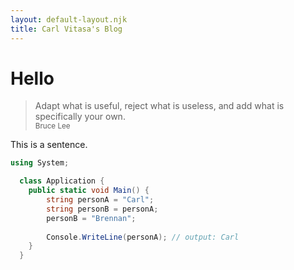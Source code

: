 ```yaml
---
layout: default-layout.njk
title: Carl Vitasa's Blog
---
```


# Hello

> Adapt what is useful, reject what is useless, and add what is specifically your own.
> <br> <small>Bruce Lee</small>

This is a sentence.

```csharp
using System;

  class Application {
    public static void Main() {
		string personA = "Carl";
		string personB = personA;
		personB = "Brennan";
		
		Console.WriteLine(personA); // output: Carl
	}
  }
```